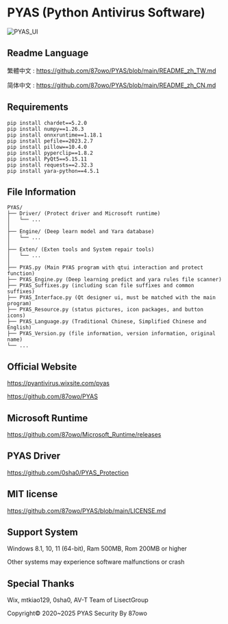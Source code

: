 # PYAS (Python Antivirus Software)

![PYAS_UI](https://github.com/user-attachments/assets/68765836-7272-482f-b8cd-d8ba728d88ab)

## Readme Language

繁體中文 : https://github.com/87owo/PYAS/blob/main/README_zh_TW.md

简体中文 : https://github.com/87owo/PYAS/blob/main/README_zh_CN.md

## Requirements

```
pip install chardet==5.2.0
pip install numpy==1.26.3
pip install onnxruntime==1.18.1
pip install pefile==2023.2.7
pip install pillow==10.4.0
pip install pyperclip==1.8.2
pip install PyQt5==5.15.11
pip install requests==2.32.3
pip install yara-python==4.5.1
```

## File Information

```
PYAS/
├── Driver/ (Protect driver and Microsoft runtime)
│   └── ...
│
├── Engine/ (Deep learn model and Yara database)
│   └── ...
│
├── Exten/ (Exten tools and System repair tools)
│   └── ...
│
├── PYAS.py (Main PYAS program with qtui interaction and protect function)
├── PYAS_Engine.py (Deep learning predict and yara rules file scanner)
├── PYAS_Suffixes.py (including scan file suffixes and common suffixes)
├── PYAS_Interface.py (Qt designer ui, must be matched with the main program)
├── PYAS_Resource.py (status pictures, icon packages, and button icons)
├── PYAS_Language.py (Traditional Chinese, Simplified Chinese and English)
├── PYAS_Version.py (file information, version information, original name)
└── ...
```

## Official Website

https://pyantivirus.wixsite.com/pyas

https://github.com/87owo/PYAS

## Microsoft Runtime

https://github.com/87owo/Microsoft_Runtime/releases

## PYAS Driver

https://github.com/0sha0/PYAS_Protection

## MIT license

https://github.com/87owo/PYAS/blob/main/LICENSE.md

## Support System

Windows 8.1, 10, 11 (64-bit), Ram 500MB, Rom 200MB or higher

Other systems may experience software malfunctions or crash

## Special Thanks

Wix, mtkiao129, 0sha0, AV-T Team of LisectGroup

Copyright© 2020~2025 PYAS Security By 87owo
